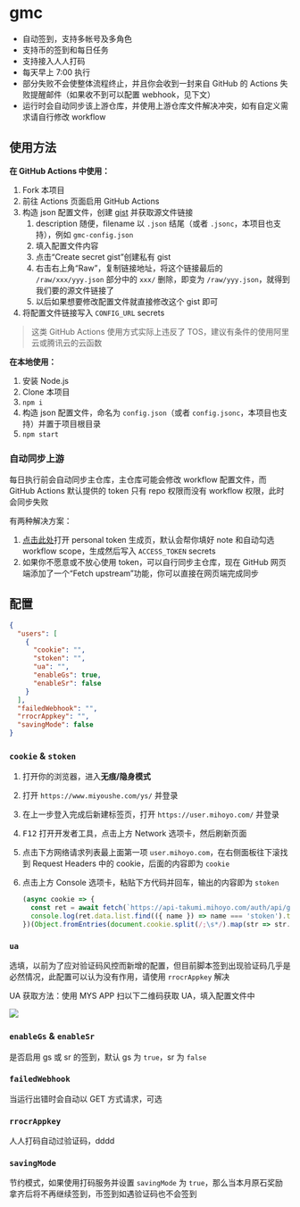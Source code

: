 # gmc

- 自动签到，支持多帐号及多角色
- 支持币的签到和每日任务
- 支持接入人人打码
- 每天早上 7:00 执行
- 部分失败不会使整体流程终止，并且你会收到一封来自 GitHub 的 Actions 失败提醒邮件（如果收不到可以配置 webhook，见下文）
- 运行时会自动同步该上游仓库，并使用上游仓库文件解决冲突，如有自定义需求请自行修改 workflow

## 使用方法

**在 GitHub Actions 中使用：**

1. Fork 本项目
2. 前往 Actions 页面启用 GitHub Actions
3. 构造 json 配置文件，创建 [gist](https://gist.github.com/) 并获取源文件链接
   1. description 随便，filename 以 `.json` 结尾（或者 `.jsonc`，本项目也支持），例如 `gmc-config.json`
   2. 填入配置文件内容
   3. 点击“Create secret gist”创建私有 gist
   4. 右击右上角“Raw”，复制链接地址，将这个链接最后的 `/raw/xxx/yyy.json` 部分中的 `xxx/` 删除，即变为 `/raw/yyy.json`，就得到我们要的源文件链接了
   5. 以后如果想要修改配置文件就直接修改这个 gist 即可
4. 将配置文件链接写入 `CONFIG_URL` secrets

> 这类 GitHub Actions 使用方式实际上违反了 TOS，建议有条件的使用阿里云或腾讯云的云函数

**在本地使用：**

1. 安装 Node.js
2. Clone 本项目
3. `npm i`
4. 构造 json 配置文件，命名为 `config.json`（或者 `config.jsonc`，本项目也支持）并置于项目根目录
5. `npm start`

### 自动同步上游

每日执行前会自动同步主仓库，主仓库可能会修改 workflow 配置文件，而 GitHub Actions 默认提供的 token 只有 repo 权限而没有 workflow 权限，此时会同步失败

有两种解决方案：

1. [点击此处](https://github.com/settings/tokens/new?description=genshin-mys-checkin&scopes=workflow)打开 personal token 生成页，默认会帮你填好 note 和自动勾选 workflow scope，生成然后写入 `ACCESS_TOKEN` secrets  
2. 如果你不愿意或不放心使用 token，可以自行同步主仓库，现在 GitHub 网页端添加了一个“Fetch upstream”功能，你可以直接在网页端完成同步

## 配置

```json
{
  "users": [
    {
      "cookie": "",
      "stoken": "",
      "ua": "",
      "enableGs": true,
      "enableSr": false
    }
  ],
  "failedWebhook": "",
  "rrocrAppkey": "",
  "savingMode": false
}
```

### `cookie` & `stoken`

1. 打开你的浏览器，进入**无痕/隐身模式**
2. 打开 `https://www.miyoushe.com/ys/` 并登录
3. 在上一步登入完成后新建标签页，打开 `https://user.mihoyo.com/` 并登录
4. <kbd>F12</kbd> 打开开发者工具，点击上方 Network 选项卡，然后刷新页面
5. 点击下方网络请求列表最上面第一项 `user.mihoyo.com`，在右侧面板往下滚找到 Request Headers 中的 cookie，后面的内容即为 `cookie`
6. 点击上方 Console 选项卡，粘贴下方代码并回车，输出的内容即为 `stoken`

   ```js
   (async cookie => {
     const ret = await fetch(`https://api-takumi.mihoyo.com/auth/api/getMultiTokenByLoginTicket?login_ticket=${cookie.login_ticket}&token_types=3&uid=${cookie.login_uid}`).then(r => r.json());
     console.log(ret.data.list.find(({ name }) => name === 'stoken').token);
   })(Object.fromEntries(document.cookie.split(/;\s*/).map(str => str.split('='))));
   ```

### `ua`

选填，以前为了应对验证码风控而新增的配置，但目前脚本签到出现验证码几乎是必然情况，此配置可以认为没有作用，请使用 `rrocrAppkey` 解决

UA 获取方法：使用 MYS APP 扫以下二维码获取 UA，填入配置文件中

[![](https://user-images.githubusercontent.com/24877906/188344519-8b969898-6071-4642-9da2-27c64149f76b.png)](https://tool.ip138.com/useragent/)

### `enableGs` & `enableSr`

是否启用 gs 或 sr 的签到，默认 gs 为 `true`，sr 为 `false`

### `failedWebhook`

当运行出错时会自动以 GET 方式请求，可选

### `rrocrAppkey`

人人打码自动过验证码，dddd

### `savingMode`

节约模式，如果使用打码服务并设置 `savingMode` 为 `true`，那么当本月原石奖励拿齐后将不再继续签到，币签到如遇验证码也不会签到
